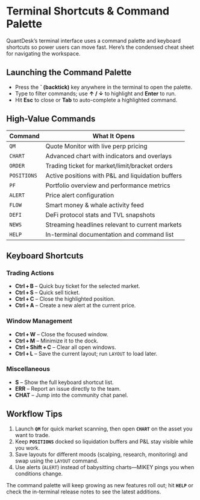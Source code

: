 # Terminal Shortcuts & Command Palette

QuantDesk’s terminal interface uses a command palette and keyboard shortcuts so power users can move fast. Here’s the condensed cheat sheet for navigating the workspace.

## Launching the Command Palette

- Press the **` (backtick)** key anywhere in the terminal to open the palette.
- Type to filter commands; use **↑ / ↓** to highlight and **Enter** to run.
- Hit **Esc** to close or **Tab** to auto-complete a highlighted command.

## High-Value Commands

| Command | What It Opens |
|---------|----------------|
| `QM` | Quote Monitor with live perp pricing |
| `CHART` | Advanced chart with indicators and overlays |
| `ORDER` | Trading ticket for market/limit/bracket orders |
| `POSITIONS` | Active positions with P&L and liquidation buffers |
| `PF` | Portfolio overview and performance metrics |
| `ALERT` | Price alert configuration |
| `FLOW` | Smart money & whale activity feed |
| `DEFI` | DeFi protocol stats and TVL snapshots |
| `NEWS` | Streaming headlines relevant to current markets |
| `HELP` | In-terminal documentation and command list |

## Keyboard Shortcuts

### Trading Actions
- **Ctrl + B** – Quick buy ticket for the selected market.
- **Ctrl + S** – Quick sell ticket.
- **Ctrl + C** – Close the highlighted position.
- **Ctrl + A** – Create a new alert at the current price.

### Window Management
- **Ctrl + W** – Close the focused window.
- **Ctrl + M** – Minimize it to the dock.
- **Ctrl + Shift + C** – Clear all open windows.
- **Ctrl + L** – Save the current layout; run `LAYOUT` to load later.

### Miscellaneous
- **S** – Show the full keyboard shortcut list.
- **ERR** – Report an issue directly to the team.
- **CHAT** – Jump into the community chat panel.

## Workflow Tips

1. Launch **`QM`** for quick market scanning, then open **`CHART`** on the asset you want to trade.
2. Keep **`POSITIONS`** docked so liquidation buffers and P&L stay visible while you work.
3. Save layouts for different moods (scalping, research, monitoring) and swap using the `LAYOUT` command.
4. Use alerts (`ALERT`) instead of babysitting charts—MIKEY pings you when conditions change.

The command palette will keep growing as new features roll out; hit **`HELP`** or check the in-terminal release notes to see the latest additions.
